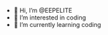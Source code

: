 - 👋 Hi, I’m @EEPELITE
- 👀 I’m interested in coding
- 🌱 I’m currently learning coding

<!---
EEPELITE/EEPELITE is a ✨ special ✨ repository because its `README.md` (this file) appears on your GitHub profile.
You can click the Preview link to take a look at your changes.
--->
